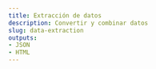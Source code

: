 ```yaml
---
title: Extracción de datos
description: Convertir y combinar datos
slug: data-extraction
outputs:
- JSON
- HTML
---
```



